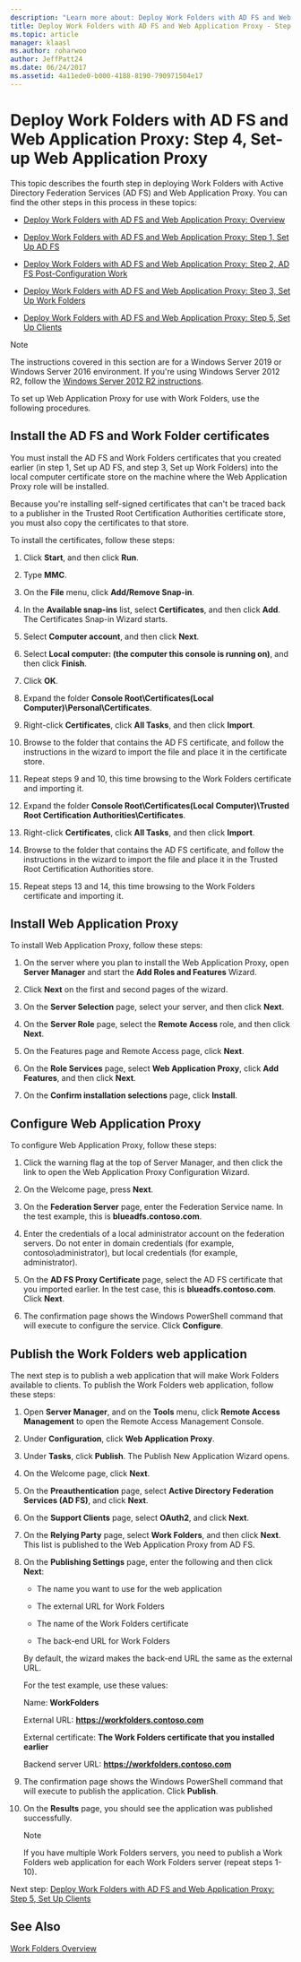 ```yaml
---
description: "Learn more about: Deploy Work Folders with AD FS and Web Application Proxy: Step 4, Set-up Web Application Proxy"
title: Deploy Work Folders with AD FS and Web Application Proxy - Step 4, Set Up Web Application Proxy
ms.topic: article
manager: klaasl
ms.author: roharwoo
author: JeffPatt24
ms.date: 06/24/2017
ms.assetid: 4a11ede0-b000-4188-8190-790971504e17
---
```

# Deploy Work Folders with AD FS and Web Application Proxy: Step 4, Set-up Web Application Proxy

This topic describes the fourth step in deploying Work Folders with Active Directory Federation Services (AD FS) and Web Application Proxy. You can find the other steps in this process in these topics:

-   [Deploy Work Folders with AD FS and Web Application Proxy: Overview](deploy-work-folders-adfs-overview.md)

-   [Deploy Work Folders with AD FS and Web Application Proxy: Step 1, Set Up AD FS](deploy-work-folders-adfs-step1.md)

-   [Deploy Work Folders with AD FS and Web Application Proxy: Step 2, AD FS Post-Configuration Work](deploy-work-folders-adfs-step2.md)

-   [Deploy Work Folders with AD FS and Web Application Proxy: Step 3, Set Up Work Folders](deploy-work-folders-adfs-step3.md)

-   [Deploy Work Folders with AD FS and Web Application Proxy: Step 5, Set Up Clients](deploy-work-folders-adfs-step5.md)

> [!NOTE]
>   The instructions covered in this section are for a Windows Server 2019 or Windows Server 2016 environment. If you're using Windows Server 2012 R2, follow the [Windows Server 2012 R2 instructions](/previous-versions/windows/it-pro/windows-server-2012-R2-and-2012/dn747208(v=ws.11)).

To set up Web Application Proxy for use with Work Folders, use the following procedures.

## Install the AD FS and Work Folder certificates
You must install the AD FS and Work Folders certificates that you created earlier (in step 1, Set up AD FS, and step 3, Set up Work Folders) into the local computer certificate store on the machine where the Web Application Proxy role will be installed.

Because you're installing self-signed certificates that can't be traced back to a publisher in the Trusted Root Certification Authorities certificate store, you must also copy the certificates to that store.

To install the certificates, follow these steps:

1.  Click **Start**, and then click **Run**.

2.  Type **MMC**.

3.  On the **File** menu, click **Add/Remove Snap-in**.

4.  In the **Available snap-ins** list, select **Certificates**, and then click **Add**. The Certificates Snap-in Wizard starts.

5.  Select **Computer account**, and then click **Next**.

6.  Select **Local computer: (the computer this console is running on)**, and then click **Finish**.

7.  Click **OK**.

8.  Expand the folder **Console Root\Certificates\(Local Computer)\Personal\Certificates**.

9. Right-click **Certificates**, click **All Tasks**, and then click **Import**.

10. Browse to the folder that contains the AD FS certificate, and follow the instructions in the wizard to import the file and place it in the certificate store.

11. Repeat steps 9 and 10, this time browsing to the Work Folders certificate and importing it.

12. Expand the folder **Console Root\Certificates\(Local Computer)\Trusted Root Certification Authorities\Certificates**.

13. Right-click **Certificates**, click **All Tasks**, and then click **Import**.

14. Browse to the folder that contains the AD FS certificate, and follow the instructions in the wizard to import the file and place it in the Trusted Root Certification Authorities store.

15. Repeat steps 13 and 14, this time browsing to the Work Folders certificate and importing it.

## Install Web Application Proxy
To install Web Application Proxy, follow these steps:

1.  On the server where you plan to install the Web Application Proxy, open **Server Manager** and start the **Add Roles and Features** Wizard.

2.  Click **Next** on the first and second pages of the wizard.

3.  On the **Server Selection** page, select your server, and then click **Next**.

4.  On the **Server Role** page, select the **Remote Access** role, and then click **Next**.

5.  On the Features page and Remote Access page, click **Next**.

6.  On the **Role Services** page, select **Web Application Proxy**, click **Add Features**, and then click **Next**.

7.  On the **Confirm installation selections** page, click **Install**.

## Configure Web Application Proxy
To configure Web Application Proxy, follow these steps:

1.  Click the warning flag at the top of Server Manager, and then click the link to open the Web Application Proxy Configuration Wizard.

2.  On the Welcome page, press **Next**.

3.  On the **Federation Server** page, enter the Federation Service name. In the test example, this is **blueadfs.contoso.com**.

4.  Enter the credentials of a local administrator account on the federation servers. Do not enter in domain credentials (for example, contoso\administrator), but local credentials (for example, administrator).

5.  On the **AD FS Proxy Certificate** page, select the AD FS certificate that you imported earlier. In the test case, this is **blueadfs.contoso.com**. Click **Next**.

6.  The confirmation page shows the Windows PowerShell command that will execute to configure the service. Click **Configure**.

## Publish the Work Folders web application
The next step is to publish a web application that will make Work Folders available to clients. To publish the Work Folders web application, follow these steps:

1. Open **Server Manager**, and on the **Tools** menu, click **Remote Access Management** to open the Remote Access Management Console.

2. Under **Configuration**, click **Web Application Proxy**.

3. Under **Tasks**, click **Publish**. The Publish New Application Wizard opens.

4. On the Welcome page, click **Next**.

5. On the **Preauthentication** page, select **Active Directory Federation Services (AD FS)**, and click **Next**.

6. On the **Support Clients** page, select **OAuth2**, and click **Next**.

7. On the **Relying Party** page, select **Work Folders**, and then click **Next**. This list is published to the Web Application Proxy from AD FS.

8. On the **Publishing Settings** page, enter the following and then click **Next**:

   -   The name you want to use for the web application

   -   The external URL for Work Folders

   -   The name of the Work Folders certificate

   -   The back-end URL for Work Folders

   By default, the wizard makes the back-end URL the same as the external URL.

   For the test example, use these values:

   Name: **WorkFolders**

   External URL: **https://workfolders.contoso.com**

   External certificate: **The Work Folders certificate that you installed earlier**

   Backend server URL: **https://workfolders.contoso.com**

9. The confirmation page shows the Windows PowerShell command that will execute to publish the application. Click **Publish**.

10. On the **Results** page, you should see the application was published successfully.
    >[!NOTE]
    > If you have multiple Work Folders servers, you need to publish a Work Folders web application for each Work Folders server (repeat steps 1-10).

Next step: [Deploy Work Folders with AD FS and Web Application Proxy: Step 5, Set Up Clients](deploy-work-folders-adfs-step5.md)

## See Also
[Work Folders Overview](Work-Folders-Overview.md)

